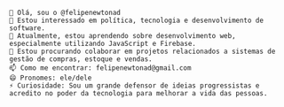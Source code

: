     👋 Olá, sou o @felipenewtonad
    👀 Estou interessado em política, tecnologia e desenvolvimento de software.
    🌱 Atualmente, estou aprendendo sobre desenvolvimento web, especialmente utilizando JavaScript e Firebase.
    💞️ Estou procurando colaborar em projetos relacionados a sistemas de gestão de compras, estoque e vendas.
    📫 Como me encontrar: felipenewtonad@gmail.com
    😄 Pronomes: ele/dele
    ⚡ Curiosidade: Sou um grande defensor de ideias progressistas e acredito no poder da tecnologia para melhorar a vida das pessoas.
